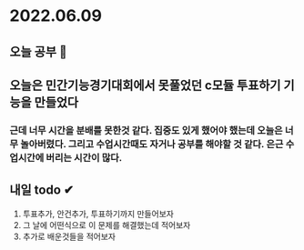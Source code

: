 # 2022.06.09
## 오늘 공부 🎉
## 오늘은 민간기능경기대회에서 못풀었던 c모듈 투표하기 기능을 만들었다
### 근데 너무 시간을 분배를 못한것 같다. 집중도 있게 했어야 했는데 오늘은 너무 놀아버렸다. 그리고 수업시간때도 자거나 공부를 해야할 것 같다. 은근 수업시간에 버리는 시간이 많다.
## 내일 todo ✔
1. 투표추가, 안건추가, 투표하기까지 만들어보자
2. 그 날에 어떤식으로 이 문제를 해결했는데 적어보자
3. 추가로 배운것들을 적어보자
